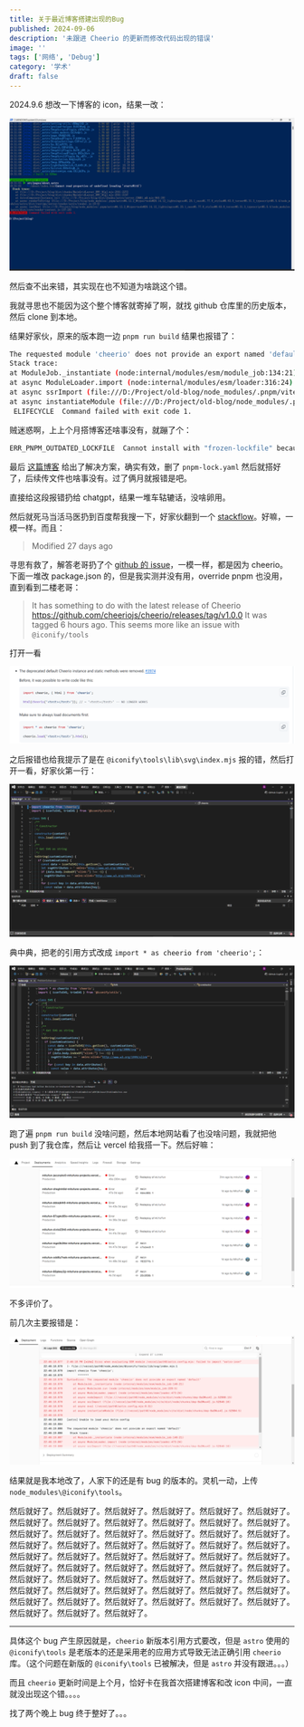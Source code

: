 ```yaml
---
title: 关于最近博客搭建出现的Bug
published: 2024-09-06
description: '未跟进 Cheerio 的更新而修改代码出现的错误'
image: ''
tags: ['网络', 'Debug']
category: '学术'
draft: false 
---
```


2024.9.6 想改一下博客的 icon，结果一改：

![1725726276621](1725726276621.png)

然后查不出来错，其实现在也不知道为啥跳这个错。

我就寻思也不能因为这个整个博客就寄掉了啊，就找 github 仓库里的历史版本，然后 clone 到本地。

结果好家伙，原来的版本跑一边 `pnpm run build` 结果也报错了：

```bash
The requested module 'cheerio' does not provide an export named 'default'
Stack trace:
at ModuleJob._instantiate (node:internal/modules/esm/module_job:134:21)
at async ModuleLoader.import (node:internal/modules/esm/loader:316:24)
at async ssrImport (file:///D:/Project/old-blog/node_modules/.pnpm/vite@5.4.3_@types+node@22.5.4_lightningcss@1.25.1_sass@1.78.0_stylus@0.63.0_terser@5.31.6/node_modules/vite/dist/node/chunks/dep-BaOMuo4I.js:52846:16)
at async instantiateModule (file:///D:/Project/old-blog/node_modules/.pnpm/vite@5.4.3_@types+node@22.5.4_lightningcss@1.25.1_sass@1.78.0_stylus@0.63.0_terser@5.31.6/node_modules/vite/dist/node/chunks/dep-BaOMuo4I.js:52904:5)
 ELIFECYCLE  Command failed with exit code 1.
```

贼迷惑啊，上上个月搭博客还啥事没有，就蹦了个：

```bash
ERR_PNPM_OUTDATED_LOCKFILE  Cannot install with "frozen-lockfile" because pnpm-lock.yaml is not up 
```

最后 [这篇博客](https://blog.csdn.net/thhhwr/article/details/136537959) 给出了解决方案，确实有效，删了 `pnpm-lock.yaml` 然后就搭好了，后续传文件也啥事没有。过了俩月就报错是吧。

直接给这段报错扔给 chatgpt，结果一堆车轱辘话，没啥卵用。

然后就死马当活马医扔到百度帮我搜一下，好家伙翻到一个 [stackflow](
https://stackoverflow.com/questions/78856096/error-when-evaluating-ssr-module-f-oceanh-workspace-project-blog-astro-astro-co)。好嘛，一模一样。而且：

> Modified 27 days ago

寻思有救了，解答老哥扔了个 [github 的 issue](https://github.com/natemoo-re/astro-icon/issues/231)，一模一样，都是因为 cheerio。下面一堆改 package.json 的，但是我实测并没有用，override pnpm 也没用，直到看到二楼老哥：

>  It has something to do with the latest release of Cheerio
> https://github.com/cheeriojs/cheerio/releases/tag/v1.0.0
> It was tagged 6 hours ago. This seems more like an issue with `@iconify/tools` 

打开一看

![1725726896079](1725726896079.png)

之后报错也给我提示了是在 `@iconify\tools\lib\svg\index.mjs` 报的错，然后打开一看，好家伙第一行：

![1725727401745](1725727401745.png)

典中典，把老的引用方式改成 `import * as cheerio from 'cheerio';`：

![1725727475749](1725727475749.png)

跑了遍 `pnpm run build` 没啥问题，然后本地网站看了也没啥问题，我就把他 push 到了我仓库，然后让 vercel 给我搭一下。然后好嘛：

![1725727600073](1725727600073.png)

不多评价了。

前几次主要报错是：

![1725727654164](1725727654164.png)

结果就是我本地改了，人家下的还是有 bug 的版本的。灵机一动，上传 `node_modules\@iconify\tools`。

然后就好了。然后就好了。然后就好了。然后就好了。然后就好了。然后就好了。然后就好了。然后就好了。然后就好了。然后就好了。然后就好了。然后就好了。然后就好了。然后就好了。然后就好了。然后就好了。然后就好了。然后就好了。然后就好了。然后就好了。然后就好了。然后就好了。然后就好了。然后就好了。然后就好了。然后就好了。然后就好了。然后就好了。然后就好了。然后就好了。然后就好了。然后就好了。然后就好了。然后就好了。然后就好了。然后就好了。然后就好了。然后就好了。然后就好了。然后就好了。然后就好了。然后就好了。然后就好了。然后就好了。然后就好了。然后就好了。然后就好了。然后就好了。然后就好了。然后就好了。然后就好了。然后就好了。然后就好了。然后就好了。然后就好了。然后就好了。然后就好了。



---



具体这个 bug 产生原因就是，`cheerio` 新版本引用方式要改，但是 `astro` 使用的 `@iconify\tools` 是老版本的还是采用老的应用方式导致无法正确引用 `cheerio` 库。（这个问题在新版的 `@iconify\tools` 已被解决，但是 `astro` 并没有跟进。。。）

而且 `cheerio` 更新时间是上个月，恰好卡在我首次搭建博客和改 icon 中间，一直就没出现这个错。。。。

找了两个晚上 bug 终于整好了。。。

